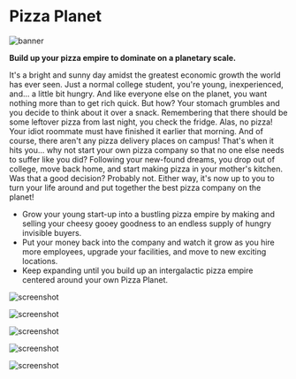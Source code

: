 # Pizza Planet

![banner](promo_pics/banner.png)

**Build up your pizza empire to dominate on a planetary scale.**

It's a bright and sunny day amidst the greatest economic growth the world has ever seen. Just a normal college student, you're young, inexperienced, and... a little bit hungry. And like everyone else on the planet, you want nothing more than to get rich quick. But how? Your stomach grumbles and you decide to think about it over a snack. Remembering that there should be some leftover pizza from last night, you check the fridge. Alas, no pizza! Your idiot roommate must have finished it earlier that morning. And of course, there aren't any pizza delivery places on campus! That's when it hits you... why not start your own pizza company so that no one else needs to suffer like you did? Following your new-found dreams, you drop out of college, move back home, and start making pizza in your mother's kitchen. Was that a good decision? Probably not. Either way, it's now up to you to turn your life around and put together the best pizza company on the planet!

* Grow your young start-up into a bustling pizza empire by making and selling your cheesy gooey goodness to an endless supply of hungry invisible buyers. 
* Put your money back into the company and watch it grow as you hire more employees, upgrade your facilities, and move to new exciting locations. 
* Keep expanding until you build up an intergalactic pizza empire centered around your own Pizza Planet.


![screenshot](promo_pics/screenshot1.png)

![screenshot](promo_pics/screenshot2.png)

![screenshot](promo_pics/screenshot3.png)

![screenshot](promo_pics/screenshot4.png)

![screenshot](promo_pics/screenshot5.png)